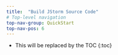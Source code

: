 ```yaml
---
title:  "Build JStorm Source Code"
# Top-level navigation
top-nav-group: QuickStart
top-nav-pos: 6
---
```


* This will be replaced by the TOC
{:toc}

